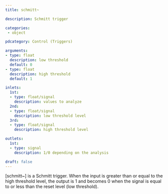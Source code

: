 ```yaml
---
title: schmitt~

description: Schmitt trigger

categories:
 - object

pdcategory: Control (Triggers)

arguments:
- type: float
  description: low threshold
  default: 0
- type: float
  description: high threshold
  default: 1

inlets:
  1st:
  - type: float/signal
    description: values to analyze
  2nd:
  - type: float/signal
    description: low threshold level
  3rd:
  - type: float/signal
    description: high threshold level

outlets:
  1st:
  - type: signal
    description: 1/0 depending on the analysis

draft: false
---
```


[schmitt~] is a Schmitt trigger. When the input is greater than or equal to the high threshold level, the output is 1 and becomes 0 when the signal is equal to or less than the reset level (low threshold).